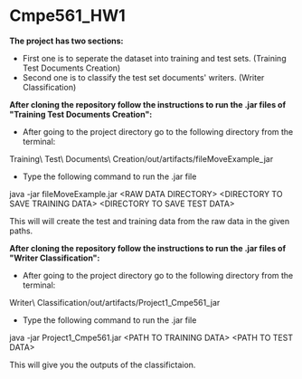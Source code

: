 # Cmpe561_HW1
**The project has two sections:**

* First one is to seperate the dataset into training and test sets. (Training Test Documents Creation) 
* Second one is to classify the test set documents' writers. (Writer Classification)

**After cloning the repository follow the instructions to run the .jar files of "Training Test Documents Creation":**
* After going to the project directory go to the following directory from the terminal:

Training\ Test\ Documents\ Creation/out/artifacts/fileMoveExample_jar
* Type the following command to run the .jar file

java -jar fileMoveExample.jar \<RAW DATA DIRECTORY\> \<DIRECTORY TO SAVE TRAINING DATA\> \<DIRECTORY TO SAVE TEST DATA\>

This will will create the test and training data from the raw data in the given paths.

**After cloning the repository follow the instructions to run the .jar files of "Writer Classification":**
* After going to the project directory go to the following directory from the terminal: 

Writer\ Classification/out/artifacts/Project1_Cmpe561_jar
* Type the following command to run the .jar file 

java -jar Project1_Cmpe561.jar \<PATH TO TRAINING DATA\> \<PATH TO TEST DATA\>

This will give you the outputs of the classifictaion.

